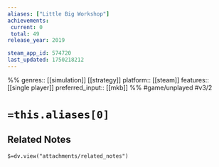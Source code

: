 ```yaml
---
aliases: ["Little Big Workshop"]
achievements:
 current: 0
 total: 49
release_year: 2019

steam_app_id: 574720
last_updated: 1750218212
---
```

%%
genres:: [[simulation]] [[strategy]]
platform:: [[steam]]
features:: [[single player]]
preferred_input:: [[mkb]]
%%
#game/unplayed
#v3/2

# `=this.aliases[0]`
## Related Notes
`$=dv.view("attachments/related_notes")`